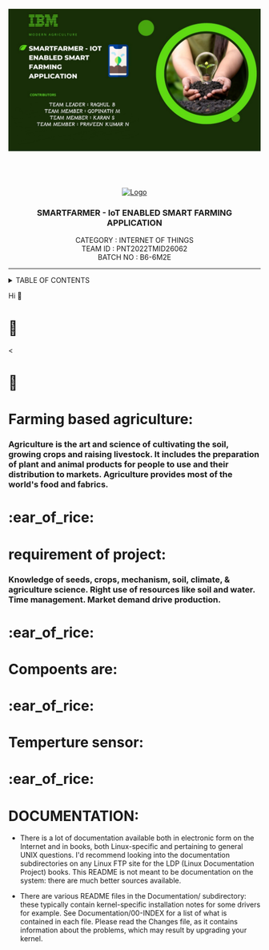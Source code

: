 
![SmartFarmer](https://raw.githubusercontent.com/IBM-EPBL/IBM-Project-3822-1658647256/main/PROJECT/SmartFarmer.png)
<br>
<div align="center">
<h1 align="fill" >
</h1>

  
<br /> 
  
  
<!-- PROJECT LOGO -->
  <p align="center">
  <a href="https://github.com/IBM-EPBL/IBM-Project-28819-1660117082">
    <img src="https://github.com/IBM-EPBL/IBM-Project-28819-1660117082/blob/main/Images%20%26%20Others/farmer.png" alt="Logo" width="150" height="150">
  </a>
<h3 align="center" size=50px>SMARTFARMER - IoT ENABLED SMART FARMING APPLICATION</h3>
  
  
  <p align="center">
    CATEGORY   : INTERNET OF THINGS <br />
    TEAM ID    : PNT2022TMID26062 <br />
    BATCH NO   : B6-6M2E <br />  
  </p>
</p>
  
  
<hr>
</div>
<!-- TABLE OF CONTENTS -->
<details>
  <summary>TABLE OF CONTENTS</summary>
  <ol>
    <li>
      <a href="#-project-description">PROJECT DESCRIPTION</a>
    </li>
    <li>
      <a href="#-software-required">SOFTWARE REQUIRED</a>
    </li>
    <li><a href="#-skills-required">SKILLS REQUIRED</a></li>
    <li><a href="#-TEAM-MEMBERS">TEAM MEMBERS</a></li>
    <li><a href="#-ASSIGNMENT-FINISHED">ASSIGNMENT FINISHED</a></li>
     <ul>
        <li><a href="#-LINKS">LINKS</a></li>
        </ul>
    <li><a href="#-PROJECT-DESIGN-&-PLANNING">PROJECT DESIGN & PLANNING</a></li>
     <ul>
        <li><a href="#-IDEATION-PHASE">IDEATION PHASE</a></li>
           <ul>
             <li><a href="https://github.com/IBM-EPBL/IBM-Project-3822-1658647256/blob/main/Ideation%20phase/Literature%20survey.pdf">LITERATURE SURVEY</a></li>
              <li><a href="https://github.com/IBM-EPBL/IBM-Project-3822-1658647256/blob/main/Ideation%20phase/Problem%20Statements.pdf">PROBLEM STATEMENT</a></li>
              <li><a href="https://github.com/IBM-EPBL/IBM-Project-3822-1658647256/blob/main/Ideation%20phase/Empathy%20Map.pdf">EMPATHY MAP</a></li>
              <li><a href="https://github.com/IBM-EPBL/IBM-Project-3822-1658647256/blob/main/Ideation%20phase/Brainstrom%20%26%20Idea%20Priortization.pdf">BRAINSTORM</a></li>
          </ul>
        <li><a href="#-DESIGN-PHASE-PHASE">DESIGN PHASE</a></li>
        <ul>
        <li><a href="#-DESIGN-PHASE-01">DESIGN PHASE 01</a></li>
           <ul>
        <li><a href="https://github.com/IBM-EPBL/IBM-Project-3822-1658647256/blob/main/Project%20Design%20and%20Planning/Project%20Design%20phase-1/Solution%20Architecture.pdf">SOLUTION ARCHITECTURE</a></li>
        </ul>
             <ul>
        <li><a href="https://github.com/IBM-EPBL/IBM-Project-3822-1658647256/blob/main/Project%20Design%20and%20Planning/Project%20Design%20phase-1/Problem_Solution_fit.pdf">PROBLEM SOLUTION FIT</a></li>
        </ul>
             <ul>
        <li><a href="https://github.com/IBM-EPBL/IBM-Project-3822-1658647256/blob/main/Project%20Design%20and%20Planning/Project%20Design%20phase-1/Proposed%20Solution.pdf">PROPOSED SOLUTION</a></li>
        </ul>
        <li><a href="#-DESIGN-PHASE-02">DESIGN PHASE 02</a></li>
           <ul>
        <li><a href="https://github.com/IBM-EPBL/IBM-Project-3822-1658647256/blob/main/Project%20Design%20and%20Planning/Project%20Design%20Phase-2/Customer%20Journey%20Map.pdf">CUSTOMER JOURNEY MAP</a></li>
        </ul>
             <ul>
        <li><a href="https://github.com/IBM-EPBL/IBM-Project-3822-1658647256/blob/main/Project%20Design%20and%20Planning/Project%20Design%20Phase-2/Data%20Flow%20Diagrams%20and%20User%20Stories.pdf">DATA FLOW DIAGRAM & USER STORIES</a></li>
        </ul>
             <ul>
        <li><a href="https://github.com/IBM-EPBL/IBM-Project-3822-1658647256/blob/main/Project%20Design%20and%20Planning/Project%20Design%20Phase-2/Solution%20Requirements.pdf">SOLUTION REQUIREMENTS</a></li>
        </ul>
        <ul>
        <li><a href="https://github.com/IBM-EPBL/IBM-Project-3822-1658647256/blob/main/Project%20Design%20and%20Planning/Project%20Design%20Phase-2/Technology%20Architecture.pdf">TECHNOLOGY STACK</a></li>
        </ul>
         </ul>
        </u1>
        <li><a href="#-IDEATION-PHASE">PROJECT PLANNING</a></li>
           <ul>
             <li><a href="https://github.com/IBM-EPBL/IBM-Project-3822-1658647256/blob/main/Project%20Design%20and%20Planning/Project%20Planning%20Phase/Milestone%20%26%20Activity%20List.pdf">MILESTONE & ACTIVITY LIST</a></li>
              <li><a href="https://github.com/IBM-EPBL/IBM-Project-3822-1658647256/blob/main/Project%20Design%20and%20Planning/Project%20Planning%20Phase/Sprint%20Delivery%20Plan.pdf">SPRINT DELIVERY PLAN</a></li>
          </ul>
          </ul>
   <li>
            <a href="#-project-description">PROJECT DEVELOPMENT PHASE</a>
        </li>
        <ul>
        <li><a
                    href="https://github.com/IBM-EPBL/IBM-Project-3822-1658647256/tree/main/PROJECT-DEVELOPMENT/SPRINT-1">SPRINT 1</a></li>
            <li><a
                    href="https://github.com/IBM-EPBL/IBM-Project-3822-1658647256/tree/main/PROJECT-DEVELOPMENT/SPRINT-2">SPRINT 2</a></li>
                    <li><a
                    href="https://github.com/IBM-EPBL/IBM-Project-3822-1658647256/tree/main/PROJECT-DEVELOPMENT/SPRINT-3">SPRINT 3</a></li>
            <li><a
                    href="https://github.com/IBM-EPBL/IBM-Project-3822-1658647256/blob/main/PROJECT-DEVELOPMENT/Sprint--4.pdf">SPRINT 4</a></li>
        </ul>
        <li><a href="#-project-description">FINAL DELIVERABLES</a></li>
  </ol>
  
</details>
  





























































































































Hi
:evergreen_tree:
    <h1>:ear_of_rice:</h1>
    

<<h1>:ear_of_rice:</h1>
    <h1>Farming based agriculture:</h1>
   <h3> Agriculture is the art and science of cultivating the soil, growing crops and raising livestock. It includes the preparation of plant and animal products for people to use and their distribution to markets. Agriculture provides most of the world's food and fabrics.</h3>
 <h1>:ear_of_rice:</h1>
    <h1>requirement of project:</h1>
    <h3>Knowledge of seeds, crops, mechanism, soil, climate, & agriculture science. Right use of resources like soil and water. Time management. Market demand drive production.</h3>
  <h1>:ear_of_rice:</h1>
    <h1>Compoents are:</h1>
  <h1>:ear_of_rice:</h1>
    <h1>Temperture sensor:</h1>
 
 <h1>:ear_of_rice:</h1>
   
   <h1>DOCUMENTATION:</h1>                                                                                                  
  

 - There is a lot of documentation available both in electronic form on
   the Internet and in books, both Linux-specific and pertaining to
   general UNIX questions.  I'd recommend looking into the documentation
   subdirectories on any Linux FTP site for the LDP (Linux Documentation
   Project) books.  This README is not meant to be documentation on the
   system: there are much better sources available.

 - There are various README files in the Documentation/ subdirectory:
   these typically contain kernel-specific installation notes for some 
   drivers for example. See Documentation/00-INDEX for a list of what
   is contained in each file.  Please read the Changes file, as it
   contains information about the problems, which may result by upgrading
   your kernel.


